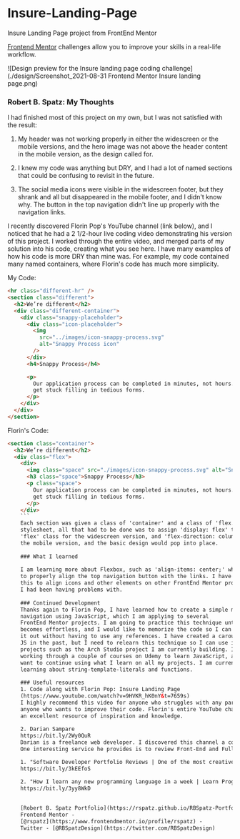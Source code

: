 # Insure-Landing-Page
Insure Landing Page project from FrontEnd Mentor

[Frontend Mentor](https://www.frontendmentor.io) challenges allow you to improve your skills in a real-life workflow.

![Design preview for the Insure landing page coding challenge](./design/Screenshot_2021-08-31 Frontend Mentor Insure landing page.png)

### Robert B. Spatz: My Thoughts

I had finished most of this project on my own, but I was not satisfied with
the result:

1. My header was not working properly in either the widescreen or the mobile
   versions, and the hero image was not above the header content in the mobile
   version, as the design called for.

2. I knew my code was anything but DRY, and I had a lot of named sections
   that could be confusing to revisit in the future.

3. The social media icons were visible in the widescreen footer, but they
   shrank and all but disappeared in the mobile footer, and I didn't know why.
   The button in the top navigation didn't line up properly with the
   navigation links.

I recently discovered Florin Pop's YouTube channel (link below), and I noticed
that he had a 2 1/2-hour live coding video demonstrating his version of this project.
I worked through the entire video, and merged parts of my solution into his
code, creating what you see here. I have many examples of how his code is
more DRY than mine was. For example, my code contained many named containers,
where Florin's code has much more simplicity.

My Code:

```html
<hr class="different-hr" />
<section class="different">
  <h2>We’re different</h2>
  <div class="different-container">
    <div class="snappy-placeholder">
      <div class="icon-placeholder">
        <img
          src="../images/icon-snappy-process.svg"
          alt="Snappy Process icon"
        />
      </div>
      <h4>Snappy Process</h4>

      <p>
        Our application process can be completed in minutes, not hours. Don’t
        get stuck filling in tedious forms.
      </p>
    </div>
  </div>
</section>
```

Florin's Code:

```html
<section class="container">
  <h2>We’re different</h2>
  <div class="flex">
    <div>
      <img class="space" src="./images/icon-snappy-process.svg" alt="Snappy" />
      <h3 class="space">Snappy Process</h3>
      <p class="space">
        Our application process can be completed in minutes, not hours. Don’t
        get stuck filling in tedious forms.
      </p>
    </div>
    ```
    Each section was given a class of 'container' and a class of 'flex.' In the
    stylesheet, all that had to be done was to assign 'display: flex' to the
    'flex' class for the widescreen version, and 'flex-direction: column' for
    the mobile version, and the basic design would pop into place.
    
    ### What I learned
    
    I am learning more about Flexbox, such as 'align-items: center;' which I used
    to properly align the top navigation button with the links. I have since used
    this to align icons and other elements on other FrontEnd Mentor projects that
    I had been having problems with.
    
    ### Continued Development
    Thanks again to Florin Pop, I have learned how to create a simple mobile
    navigation using JavaScript, which I am applying to several
    FrontEnd Mentor projects. I am going to practice this technique until it
    becomes effortless, and I would like to memorize the code so I can just type
    it out without having to use any references. I have created a carousel using
    JS in the past, but I need to relearn this technique so I can use it on
    projects such as the Arch Studio project I am currently building. I am
    working through a couple of courses on Udemy to learn JavaScript, and I
    want to continue using what I learn on all my projects. I am currently
    learning about string-template-literals and functions.
    
    ### Useful resources
    1. Code along with Florin Pop: Insure Landing Page
    (https://www.youtube.com/watch?v=9HVKR_hK0nY&t=7659s)
    I highly recommend this video for anyone who struggles with any part of this project, or for
    anyone who wants to improve their code. Florin's entire YouTube channel is
    an excellent resource of inspiration and knowledge.
    
    2. Darian Sampare
    https://bit.ly/2Wy0QuR
    Darian is a freelance web developer. I discovered this channel a couple of days ago, and I have found it to be an invaluable resource.
    One interesting service he provides is to review Front-End and Full-Stack Developer resumes and portfolio websites on his channel. His insights are invaluable. Two examples are:

    1. "Software Developer Portfolio Reviews | One of the most creative developer portfolios I’ve ever seen"
    https://bit.ly/3kEEfoS

    2. "How I learn any new programming language in a week | Learn Programming Fast"
    https://bit.ly/3yy8WkD
    
 
    [Robert B. Spatz Portfolio](https://rspatz.github.io/RBSpatz-Portfolio/)
    Frontend Mentor -
    [@rspatz](https://www.frontendmentor.io/profile/rspatz) -
    Twitter - [@RBSpatzDesign](https://twitter.com/RBSpatzDesign)
